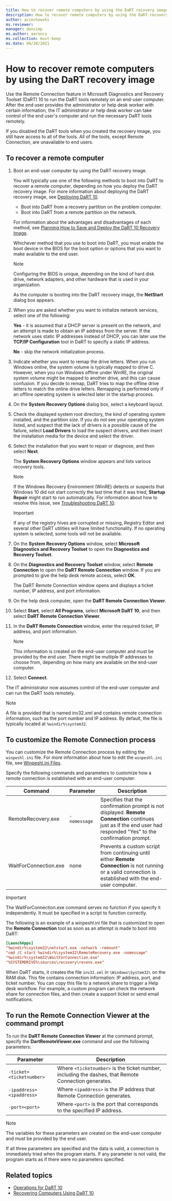 ```yaml
---
title: How to recover remote computers by using the DaRT recovery image
description: How to recover remote computers by using the DaRT recovery image.
author: aczechowski
ms.reviewer: 
manager: dansimp
ms.author: aaroncz
ms.collection: must-keep
ms.date: 04/20/2021
---
```


# How to recover remote computers by using the DaRT recovery image

Use the Remote Connection feature in Microsoft Diagnostics and Recovery Toolset (DaRT) 10 to run the DaRT tools remotely on an end-user computer. After the end user provides the administrator or help desk worker with certain information, the IT administrator or help desk worker can take control of the end user's computer and run the necessary DaRT tools remotely.

If you disabled the DaRT tools when you created the recovery image, you still have access to all of the tools. All of the tools, except Remote Connection, are unavailable to end users.

## To recover a remote computer

1. Boot an end-user computer by using the DaRT recovery image.

    You will typically use one of the following methods to boot into DaRT to recover a remote computer, depending on how you deploy the DaRT recovery image. For more information about deploying the DaRT recovery image, see [Deploying DaRT 10](deploying-dart-10.md).

    - Boot into DaRT from a recovery partition on the problem computer.
    - Boot into DaRT from a remote partition on the network.

    For information about the advantages and disadvantages of each method, see [Planning How to Save and Deploy the DaRT 10 Recovery Image](planning-how-to-save-and-deploy-the-dart-10-recovery-image.md).

    Whichever method that you use to boot into DaRT, you must enable the boot device in the BIOS for the boot option or options that you want to make available to the end user.

    > [!NOTE]
    > Configuring the BIOS is unique, depending on the kind of hard disk drive, network adapters, and other hardware that is used in your organization.

    As the computer is booting into the DaRT recovery image, the **NetStart** dialog box appears.

2. When you are asked whether you want to initialize network services, select one of the following:

   **Yes** - it is assumed that a DHCP server is present on the network, and an attempt is made to obtain an IP address from the server. If the network uses static IP addresses instead of DHCP, you can later use the **TCP/IP Configuration** tool in DaRT to specify a static IP address.

   **No** - skip the network initialization process.

3. Indicate whether you want to remap the drive letters. When you run Windows online, the system volume is typically mapped to drive C. However, when you run Windows offline under WinRE, the original system volume might be mapped to another drive, and this can cause confusion. If you decide to remap, DaRT tries to map the offline drive letters to match the online drive letters. Remapping is performed only if an offline operating system is selected later in the startup process.

4. On the **System Recovery Options** dialog box, select a keyboard layout.

5. Check the displayed system root directory, the kind of operating system installed, and the partition size. If you do not see your operating system listed, and suspect that the lack of drivers is a possible cause of the failure, select **Load Drivers** to load the suspect drivers, and then insert the installation media for the device and select the driver.

6. Select the installation that you want to repair or diagnose, and then select **Next**.

    The **System Recovery Options** window appears and lists various recovery tools.

    > [!NOTE]
    > If the Windows Recovery Environment (WinRE) detects or suspects that Windows 10 did not start correctly the last time that it was tried, **Startup Repair** might start to run automatically. For information about how to resolve this issue, see [Troubleshooting DaRT 10](troubleshooting-dart-10.md).

    > [!IMPORTANT]
    > If any of the registry hives are corrupted or missing, Registry Editor and several other DaRT utilities will have limited functionality. If no operating system is selected, some tools will not be available.

7. On the **System Recovery Options** window, select **Microsoft Diagnostics and Recovery Toolset** to open the **Diagnostics and Recovery Toolset**.

8. On the **Diagnostics and Recovery Toolset** window, select **Remote Connection** to open the **DaRT Remote Connection** window. If you are prompted to give the help desk remote access, select **OK**.

   The DaRT Remote Connection window opens and displays a ticket number, IP address, and port information.

9. On the help desk computer, open the **DaRT Remote Connection Viewer**.

10. Select **Start**, select **All Programs**, select **Microsoft DaRT 10**, and then select **DaRT Remote Connection Viewer**.

11. In the **DaRT Remote Connection** window, enter the required ticket, IP address, and port information.

    > [!NOTE]
    > This information is created on the end-user computer and must be provided by the end user. There might be multiple IP addresses to choose from, depending on how many are available on the end-user computer.

12. Select **Connect**.

The IT administrator now assumes control of the end-user computer and can run the DaRT tools remotely.

> [!NOTE]
> A file is provided that is named inv32.xml and contains remote connection information, such as the port number and IP address. By default, the file is typically located at `%windir%\system32`.

## To customize the Remote Connection process

You can customize the Remote Connection process by editing the `winpeshl.ini` file. For more information about how to edit the `winpeshl.ini` file, see [Winpeshl.ini Files](/previous-versions/windows/it-pro/windows-vista/cc766156(v=ws.10)).

Specify the following commands and parameters to customize how a remote connection is established with an end-user computer:

| Command | Parameter | Description |
|--|--|--|
| RemoteRecovery.exe | `-nomessage` | Specifies that the confirmation prompt is not displayed. **Remote Connection** continues just as if the end user had responded "Yes" to the confirmation prompt. |
| WaitForConnection.exe | none | Prevents a custom script from continuing until either **Remote Connection** is not running or a valid connection is established with the end-user computer. |

> [!IMPORTANT]
> The WaitForConnection.exe command serves no function if you specify it independently. It must be specified in a script to function correctly.

The following is an example of a winpeshl.ini file that is customized to open the **Remote Connection** tool as soon as an attempt is made to boot into DaRT:

```ini
[LaunchApps]
"%windir%\system32\netstart.exe -network -remount"
"cmd /C start %windir%\system32\RemoteRecovery.exe -nomessage"
"%windir%\system32\WaitForConnection.exe"
"%SYSTEMDRIVE%\sources\recovery\recenv.exe"
```

When DaRT starts, it creates the file `inv32.xml` in `\Windows\System32\` on the RAM disk. This file contains connection information: IP address, port, and ticket number. You can copy this file to a network share to trigger a Help desk workflow. For example, a custom program can check the network share for connection files, and then create a support ticket or send email notifications.

## To run the Remote Connection Viewer at the command prompt

To run the **DaRT Remote Connection Viewer** at the command prompt, specify the **DartRemoteViewer.exe** command and use the following parameters:

| Parameter | Description |
|--|--|
| `-ticket=<ticketnumber>` | Where `<ticketnumber>` is the ticket number, including the dashes, that Remote Connection generates. |
| `-ipaddress=<ipaddress>` | Where `<ipaddress>` is the IP address that Remote Connection generates. |
| `-port=<port>` | Where `<port>` is the port that corresponds to the specified IP address. |

> [!NOTE]
> The variables for these parameters are created on the end-user computer and must be provided by the end user.

If all three parameters are specified and the data is valid, a connection is immediately tried when the program starts. If any parameter is not valid, the program starts as if there were no parameters specified.

## Related topics

- [Operations for DaRT 10](operations-for-dart-10.md)
- [Recovering Computers Using DaRT 10](recovering-computers-using-dart-10.md)
